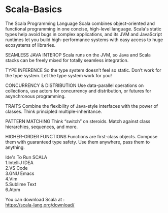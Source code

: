 # Scala-Basics

The Scala Programming Language
Scala combines object-oriented and functional programming in one concise, high-level language. Scala's static types help avoid bugs in complex applications, and its JVM and JavaScript runtimes let you build high-performance systems with easy access to huge ecosystems of libraries.

SEAMLESS JAVA INTEROP
Scala runs on the JVM, so Java and Scala stacks can be freely mixed for totally seamless integration.

TYPE INFERENCE
So the type system doesn’t feel so static. Don’t work for the type system. Let the type system work for you!

CONCURRENCY & DISTRIBUTION
Use data-parallel operations on collections, use actors for concurrency and distribution, or futures for asynchronous programming.

TRAITS
Combine the flexibility of Java-style interfaces with the power of classes. Think principled multiple-inheritance.

PATTERN MATCHING
Think “switch” on steroids. Match against class hierarchies, sequences, and more.

HIGHER-ORDER FUNCTIONS
Functions are first-class objects. Compose them with guaranteed type safety. Use them anywhere, pass them to anything.

Ide's To Run SCALA                                                                                                                     
  1.IntelliJ IDEA                                                                                                                       
  2.VS Code                                                                                                                             
  3.GNU Emacs                                                                                                                           
  4.Vim                                                                                                                                 
  5.Sublime Text                                                                                                                       
  6.Atom                                                                                                                               

You can download Scala at :                                                                                                             
https://scala-lang.org/download/
